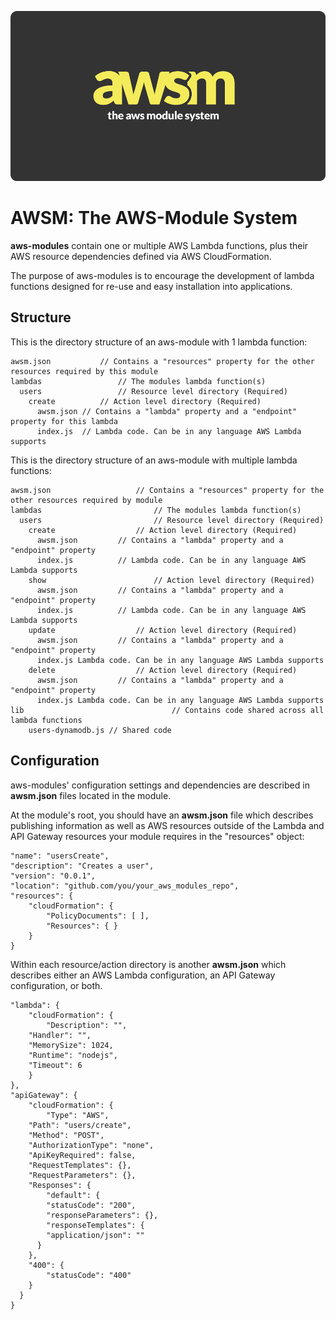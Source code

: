 ![AWSM logo aws modules lambda api gateway JAWS](awsm_logo.png)

AWSM: The AWS-Module System
=================================

**aws-modules** contain one or multiple AWS Lambda functions,
plus their AWS resource dependencies defined via AWS CloudFormation.

The purpose of aws-modules is to encourage the development of lambda functions
designed for re-use and easy installation into applications.

## Structure

This is the directory structure of an aws-module with 1 lambda function:

```
awsm.json 			// Contains a "resources" property for the other resources required by this module
lambdas 				// The modules lambda function(s)
  users 				// Resource level directory (Required)
    create 			// Action level directory (Required)
      awsm.json // Contains a "lambda" property and a "endpoint" property for this lambda
      index.js 	// Lambda code. Can be in any language AWS Lambda supports
```

This is the directory structure of an aws-module with multiple lambda functions:

```
awsm.json 					// Contains a "resources" property for the other resources required by module
lambdas 						// The modules lambda function(s)
  users 						// Resource level directory (Required)
    create 					// Action level directory (Required)
      awsm.json 		// Contains a "lambda" property and a "endpoint" property
      index.js 			// Lambda code. Can be in any language AWS Lambda supports
    show 						// Action level directory (Required)
      awsm.json 		// Contains a "lambda" property and a "endpoint" property
      index.js 			// Lambda code. Can be in any language AWS Lambda supports
    update 					// Action level directory (Required)
      awsm.json 		// Contains a "lambda" property and a "endpoint" property
      index.js Lambda code. Can be in any language AWS Lambda supports
    delete 					// Action level directory (Required)
      awsm.json 		// Contains a "lambda" property and a "endpoint" property
      index.js Lambda code. Can be in any language AWS Lambda supports
lib 								// Contains code shared across all lambda functions
 	users-dynamodb.js // Shared code
```

## Configuration

aws-modules' configuration settings and dependencies are described in **awsm.json** files located in the module.

At the module's root, you should have an **awsm.json** file which describes publishing information as well as
AWS resources outside of the Lambda and API Gateway resources your module requires in the "resources" object:

```
"name": "usersCreate",
"description": "Creates a user",
"version": "0.0.1",
"location": "github.com/you/your_aws_modules_repo",
"resources": {
	"cloudFormation": {
		"PolicyDocuments": [ ],
		"Resources": { }
	}
}
```

Within each resource/action directory is another **awsm.json** which describes either an AWS Lambda configuration,
an API Gateway configuration, or both.

```
"lambda": {
	"cloudFormation": {
		"Description": "",
    "Handler": "",
    "MemorySize": 1024,
    "Runtime": "nodejs",
    "Timeout": 6
	}
},
"apiGateway": {
	"cloudFormation": {
		"Type": "AWS",
    "Path": "users/create",
    "Method": "POST",
    "AuthorizationType": "none",
    "ApiKeyRequired": false,
    "RequestTemplates": {},
    "RequestParameters": {},
    "Responses": {
    	"default": {
      	"statusCode": "200",
      	"responseParameters": {},
      	"responseTemplates": {
      	"application/json": ""
      }
    },
    "400": {
    	"statusCode": "400"
    }
  }
}
```